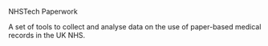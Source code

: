NHSTech Paperwork

A set of tools to collect and analyse data on the use of paper-based medical records in the UK NHS.
